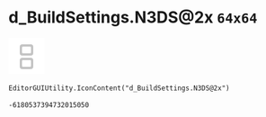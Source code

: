 # d_BuildSettings.N3DS@2x `64x64`
<img src="/img/d_BuildSettings.N3DS@2x.png" width=64 height=64>

``` CSharp
EditorGUIUtility.IconContent("d_BuildSettings.N3DS@2x")
```
```
-6180537394732015050
```
